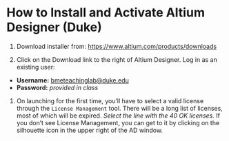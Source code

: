 # How to Install and Activate Altium Designer (Duke)

1. Download installer from: https://www.altium.com/products/downloads

1. Click on the Download link to the right of Altium Designer.  Log in as an existing user:
  + **Username:** bmeteachinglab@duke.edu
  + **Password:** *provided in class*

1. On launching for the first time, you’ll have to select a valid license
   through the `License Management` tool. There will be a long list of
   licenses, most of which will be expired. *Select the line with the 40 OK
   licenses.* If you don’t see License Management, you can get to it by clicking
   on the silhouette icon in the upper right of the AD window.
